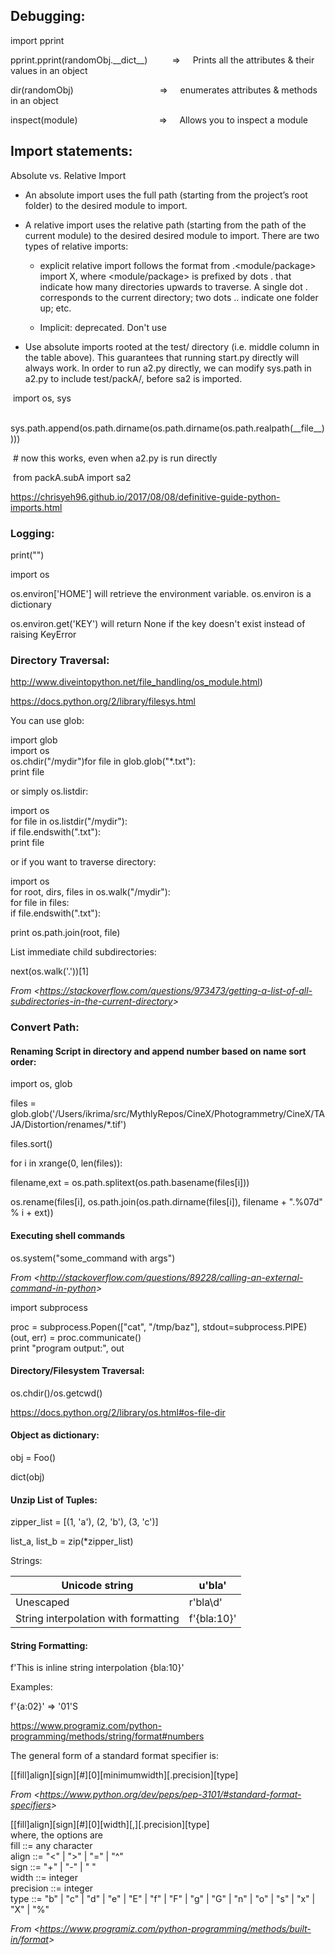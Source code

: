 ## **Debugging:**

import pprint

pprint.pprint(randomObj.\_\_dict\_\_)          =>     Prints all the attributes & their values in an object

dir(randomObj)                                   =>     enumerates attributes & methods in an object

inspect(module)                                 =>     Allows you to inspect a module

## **Import statements:**

Absolute vs. Relative Import

- An absolute import uses the full path (starting from the project’s root folder) to the desired module to import.

- A relative import uses the relative path (starting from the path of the current module) to the desired desired module to import. There are two types of relative imports:

  - explicit relative import follows the format from .&lt;module/package> import X, where &lt;module/package> is prefixed by dots . that indicate how many directories upwards to traverse. A single dot . corresponds to the current directory; two dots .. indicate one folder up; etc.

  - Implicit: deprecated. Don't use


- Use absolute imports rooted at the test/ directory (i.e. middle column in the table above). This guarantees that running start.py directly will always work. In order to run a2.py directly, we can modify sys.path in a2.py to include test/packA/, before sa2 is imported.

​ import os, sys

​ sys.path.append(os.path.dirname(os.path.dirname(os.path.realpath(\_\_file\_\_))))

​ # now this works, even when a2.py is run directly

​ from packA.subA import sa2

<https://chrisyeh96.github.io/2017/08/08/definitive-guide-python-imports.html>

### **Logging:**

print("")

import os

os.environ\['HOME'] will retrieve the environment variable. os.environ is a dictionary

os.environ.get('KEY') will return None if the key doesn't exist instead of raising KeyError

### **Directory Traversal:**

<http://www.diveintopython.net/file_handling/os_module.html>)

<https://docs.python.org/2/library/filesys.html>

You can use glob:

import glob  
import os  
os.chdir("/mydir")for file in glob.glob("\*.txt"):  
print file

or simply os.listdir:

import os  
for file in os.listdir("/mydir"):  
if file.endswith(".txt"):  
print file

or if you want to traverse directory:

import os  
for root, dirs, files in os.walk("/mydir"):  
for file in files:  
if file.endswith(".txt"):

print os.path.join(root, file)

List immediate child subdirectories:

next(os.walk('.'))\[1]

*From &lt;<https://stackoverflow.com/questions/973473/getting-a-list-of-all-subdirectories-in-the-current-directory>>*

### **Convert Path:**

#### **Renaming Script in directory and append number based on name sort order:**

import os, glob

files = glob.glob('/Users/ikrima/src/MythlyRepos/CineX/Photogrammetry/CineX/TAJA/Distortion/renames/\*.tif')

files.sort()

for i in xrange(0, len(files)):

filename,ext = os.path.splitext(os.path.basename(files\[i]))

os.rename(files\[i], os.path.join(os.path.dirname(files\[i]), filename + ".%07d" % i + ext))

#### **Executing shell commands**

os.system("some_command with args")

*From &lt;<http://stackoverflow.com/questions/89228/calling-an-external-command-in-python>>*

import subprocess

proc = subprocess.Popen(\["cat", "/tmp/baz"], stdout=subprocess.PIPE)  
(out, err) = proc.communicate()  
print "program output:", out

#### **Directory/Filesystem Traversal:**

os.chdir()/os.getcwd()

<https://docs.python.org/2/library/os.html#os-file-dir>

#### **Object as dictionary:**

obj = Foo()

dict(obj)

#### **Unzip List of Tuples:**

zipper_list = \[(1, 'a'), (2, 'b'), (3, 'c')]

list_a, list_b = zip(\*zipper_list)

Strings:

<table><thead><tr class="header"><th>Unicode string</th><th>u'bla'</th></tr></thead><tbody><tr class="odd"><td>Unescaped</td><td>r'bla\d'</td></tr><tr class="even"><td>String interpolation with formatting</td><td>f'{bla:10}'</td></tr></tbody></table>

#### **String Formatting:**

f'This is inline string interpolation {bla:10}'

Examples:

f'{a:02}' => '01'S

<https://www.programiz.com/python-programming/methods/string/format#numbers>

The general form of a standard format specifier is:

\[\[fill]align]\[sign]\[#]\[0]\[minimumwidth]\[.precision]\[type]

*From &lt;<https://www.python.org/dev/peps/pep-3101/#standard-format-specifiers>>*

\[\[fill]align]\[sign]\[#]\[0]\[width]\[,]\[.precision]\[type]  
where, the options are  
fill ::= any character  
align ::= "&lt;" | ">" | "=" | "^"  
sign ::= "+" | "-" | " "  
width ::= integer  
precision ::= integer  
type ::= "b" | "c" | "d" | "e" | "E" | "f" | "F" | "g" | "G" | "n" | "o" | "s" | "x" | "X" | "%"

*From &lt;<https://www.programiz.com/python-programming/methods/built-in/format>>*
